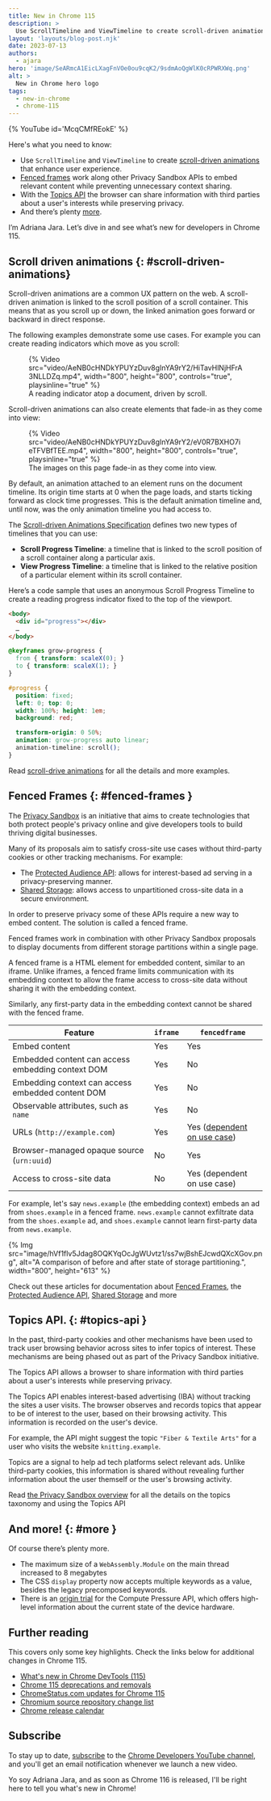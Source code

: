 ```yaml
---
title: New in Chrome 115
description: >
  Use ScrollTimeline and ViewTimeline to create scroll-driven animations that enhance user experience. Fenced frames work along other Privacy Sandbox APIs to embed relevant content while preventing unnecessary context sharing. With the Topics API the browser can share information with third parties about a user's interests while preserving privacy and there’s plenty more.
layout: 'layouts/blog-post.njk'
date: 2023-07-13
authors:
  - ajara
hero: 'image/SeARmcA1EicLXagFnVOe0ou9cqK2/9sdmAoQgWlK0cRPWRXWq.png'
alt: >
  New in Chrome hero logo
tags:
  - new-in-chrome
  - chrome-115
---
```


{% YouTube id='McqCMfREokE' %}

Here's what you need to know:


* Use `ScrollTimeline` and `ViewTimeline` to create [scroll-driven animations](#scroll-driven-animations) that enhance user experience.
* [Fenced frames](#fenced-frames) work along other Privacy Sandbox APIs to embed relevant content while preventing unnecessary context sharing.
* With the [Topics API](#topics-api) the browser can share information with third parties about a user's interests while preserving privacy.
* And there’s plenty [more](#more).

I’m Adriana Jara. Let’s dive in and see what’s new for developers in Chrome 115.

## Scroll driven animations {: #scroll-driven-animations}

Scroll-driven animations are a common UX pattern on the web. A scroll-driven animation is linked to the scroll position of a scroll container.
This means that as you scroll up or down, the linked animation goes forward or backward in direct response.

The following examples demonstrate some use cases. For example you can create reading indicators which move as you scroll:

<figure>
  {% Video src="video/AeNB0cHNDkYPUYzDuv8gInYA9rY2/HiTavHlNjHFrA3NLLDZq.mp4", width="800", height="800", controls="true", playsinline="true" %}
  <figcaption>A reading indicator atop a document, driven by scroll.</figcaption>
</figure>

Scroll-driven animations can also create elements that fade-in as they come into view:

<figure>
  {% Video src="video/AeNB0cHNDkYPUYzDuv8gInYA9rY2/eV0R7BXHO7ieTFVBfTEE.mp4", width="800", height="800", controls="true", playsinline="true" %}
  <figcaption>The images on this page fade-in as they come into view.</figcaption>
</figure>

By default, an animation attached to an element runs on the document timeline. Its origin time starts at 0 when the page loads, and starts ticking forward as clock time progresses. This is the default animation timeline and, until now, was the only animation timeline you had access to.

The [Scroll-driven Animations Specification](https://drafts.csswg.org/scroll-animations-1/) defines two new types of timelines that you can use:


- **Scroll Progress Timeline**: a timeline that is linked to the scroll position of a scroll container along a particular axis.
- **View Progress Timeline**: a timeline that is linked to the relative position of a particular element within its scroll container.

Here’s a code sample that uses an anonymous Scroll Progress Timeline to create a reading progress indicator fixed to the top of the viewport.

```html
<body>
  <div id="progress"></div>
  …
</body>
```

```css
@keyframes grow-progress {
  from { transform: scaleX(0); }
  to { transform: scaleX(1); }
}

#progress {
  position: fixed;
  left: 0; top: 0;
  width: 100%; height: 1em;
  background: red;

  transform-origin: 0 50%;
  animation: grow-progress auto linear;
  animation-timeline: scroll();
}
```

Read [scroll-drive animations](/articles/scroll-driven-animations/) for all the details and more examples.

## Fenced Frames {: #fenced-frames }

The [Privacy Sandbox](/docs/privacy-sandbox/overview/) is an initiative that aims to create technologies that both protect people's privacy online and give developers tools to build thriving digital businesses.

Many of its proposals aim to satisfy cross-site use cases without third-party cookies or other tracking mechanisms. For example:

* The [Protected Audience API](/docs/privacy-sandbox/fledge-api/): allows for interest-based ad serving in a privacy-preserving manner.
* [Shared Storage](/docs/privacy-sandbox/shared-storage/): allows access to unpartitioned cross-site data in a secure environment.

In order to preserve privacy some of these APIs require a new way to embed content. The solution is called a fenced frame.

Fenced frames work in combination with other Privacy Sandbox proposals to display documents from different storage partitions within a single page.

A fenced frame is a HTML element for embedded content, similar to an iframe. Unlike iframes, a fenced frame limits communication with its embedding context to allow the frame access to cross-site data without sharing it with the embedding context.

Similarly, any first-party data in the embedding context cannot be shared with the fenced frame.

<table class="with-heading-tint">
     <thead>
    <tr>
      <th>Feature </th>
      <th><code>iframe</code></th>
      <th><code>fencedframe</code></th>
    </tr></thead>
      <tbody>
    <tr>
      <td>Embed content</td>
      <td>Yes</td>
      <td>Yes</td>
   </tr>
   <tr>
      <td>Embedded content can access embedding context DOM</td>
      <td>Yes</td>
      <td>No</td>
   </tr>
   <tr>
      <td>Embedding context can access embedded content DOM</td>
      <td>Yes</td>
      <td>No</td>
   </tr>
   <tr>
      <td>Observable attributes, such as <code>name</code></td>
      <td>Yes</td>
      <td>No</td>
   </tr>
   <tr>
      <td>URLs (<code>http://example.com</code>) </td>
      <td>Yes</td>
      <td>Yes (<a href="https://github.com/WICG/fenced-frame/blob/master/explainer/use_cases.md">dependent on use case</a>)</td>
   </tr>
   <tr>
      <td>Browser-managed opaque source (<code>urn:uuid</code>)</td>
      <td>No</td>
      <td>Yes</td>
   </tr>
   <tr>
      <td>Access to cross-site data </td>
      <td>No</td>
      <td>Yes (dependent on use case)</td>
   </tr>
</tbody></table>


For example, let's say `news.example` (the embedding context) embeds an ad from `shoes.example` in a fenced frame. `news.example` cannot exfiltrate data from the `shoes.example` ad, and `shoes.example` cannot learn first-party data from `news.example`.

{% Img src="image/hVf1flv5Jdag8OQKYqOcJgWUvtz1/ss7wjBshEJcwdQXcXGov.png", alt="A comparison of before and after state of storage partitioning.", width="800", height="613" %}

Check out these articles for documentation about [Fenced Frames](/docs/privacy-sandbox/fenced-frame/), the [Protected Audience API](/docs/privacy-sandbox/fledge-api/), [Shared Storage](docs/privacy-sandbox/shared-storage/) and more

## Topics API. {: #topics-api }

In the past, third-party cookies and other mechanisms have been used to track user browsing behavior across sites to infer topics of interest. These mechanisms are being phased out as part of the Privacy Sandbox initiative.

The Topics API allows a browser to share information with third parties about a user's interests while preserving privacy.

The Topics API enables interest-based advertising (IBA)  without tracking the sites a user visits. The browser observes and records topics that appear to be of interest to the user, based on their browsing activity. This information is recorded on the user's device.


For example, the API might suggest the topic `"Fiber & Textile Arts"`  for a user who visits the website `knitting.example`.


Topics are a signal to help ad tech platforms select relevant ads. Unlike third-party cookies, this information is shared without revealing further information about the user themself or the user's browsing activity.

Read [the Privacy Sandbox overview](/docs/privacy-sandbox/topics/overview/)  for all the details on the topics taxonomy and using the Topics API

## And more! {: #more }

Of course there’s plenty more.

* The maximum size of a `WebAssembly.Module` on the main thread increased to 8 megabytes
* The CSS `display` property now accepts multiple keywords as a value, besides the legacy precomposed keywords.
* There is an [origin trial](/origintrials/#/view_trial/1196831600973709313) for the Compute Pressure API, which offers high-level information about the current state of the device hardware.

## Further reading

This covers only some key highlights. Check the links below for
additional changes in Chrome 115.

* [What's new in Chrome DevTools (115)](/blog/new-in-devtools-115/)
* [Chrome 115 deprecations and removals](/blog/deps-rems-115/)
* [ChromeStatus.com updates for Chrome 115](https://chromestatus.com/features#milestone%3D115)
* [Chromium source repository change list](https://chromium.googlesource.com/chromium/src/+log/114.0.5735.237..115.0.5790.93)
* [Chrome release calendar](https://chromiumdash.appspot.com/schedule)

## Subscribe

To stay up to date, [subscribe](https://goo.gl/6FP1a5) to the
[Chrome Developers YouTube channel](https://www.youtube.com/user/ChromeDevelopers/),
and you'll get an email notification whenever we launch a new video.

Yo soy Adriana Jara, and as soon as Chrome 116 is released, I'll be right here to
tell you what's new in Chrome!
